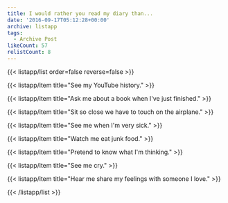 ```yaml
---
title: I would rather you read my diary than...
date: '2016-09-17T05:12:28+00:00'
archive: listapp
tags: 
  - Archive Post
likeCount: 57
relistCount: 8
---
```



{{< listapp/list order=false reverse=false >}}

   {{< listapp/item title="See my YouTube history." >}}

   {{< listapp/item title="Ask me about a book when I've just finished." >}}

   {{< listapp/item title="Sit so close we have to touch on the airplane." >}}

   {{< listapp/item title="See me when I'm very sick." >}}

   {{< listapp/item title="Watch me eat junk food." >}}

   {{< listapp/item title="Pretend to know what I'm thinking." >}}

   {{< listapp/item title="See me cry." >}}

   {{< listapp/item title="Hear me share my feelings with someone I love." >}}

{{< /listapp/list >}}
